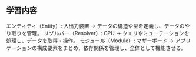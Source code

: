 ## 学習内容

エンティティ（Entity）: 入出力装置 → データの構造や型を定義し、データのやり取りを管理。
リゾルバー（Resolver）: CPU → クエリやミューテーションを処理し、データを取得・操作。
モジュール（Module）: マザーボード → アプリケーションの構成要素をまとめ、依存関係を管理し、全体として機能させる。
